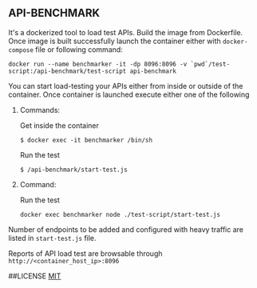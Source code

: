 ## API-BENCHMARK
It's a dockerized tool to load test APIs. Build the image from Dockerfile. Once image is built successfully launch the container either with `docker-compose` file or following command:

    docker run --name benchmarker -it -dp 8096:8096 -v `pwd`/test-script:/api-benchmark/test-script api-benchmark

You can start load-testing your APIs either from inside or outside of the container. Once container is launched execute either one of the following

1. Commands:

    Get inside the container

    `$ docker exec -it benchmarker /bin/sh`

    Run the test

    `$ /api-benchmark/start-test.js`


2. Command:

    Run the test

    `docker exec benchmarker node ./test-script/start-test.js`

Number of endpoints to be added and configured with heavy traffic are listed in `start-test.js` file.

Reports of API load test are browsable through `http://<container_host_ip>:8096`

##LICENSE
[MIT](./LICENSE/)